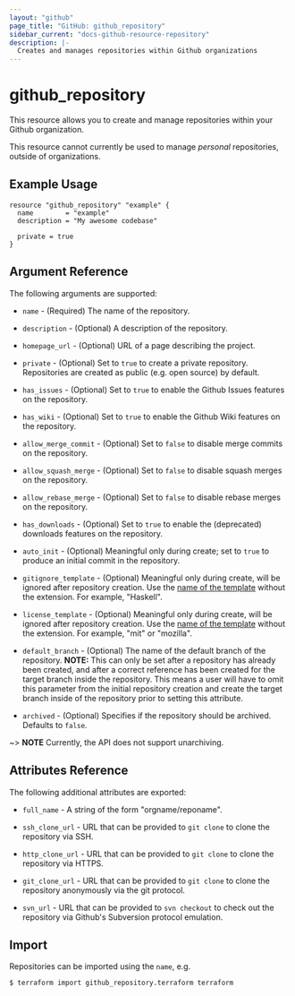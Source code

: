 ```yaml
---
layout: "github"
page_title: "GitHub: github_repository"
sidebar_current: "docs-github-resource-repository"
description: |-
  Creates and manages repositories within Github organizations
---
```


# github_repository

This resource allows you to create and manage repositories within your
Github organization.

This resource cannot currently be used to manage *personal* repositories,
outside of organizations.

## Example Usage

```hcl
resource "github_repository" "example" {
  name        = "example"
  description = "My awesome codebase"

  private = true
}
```

## Argument Reference

The following arguments are supported:

* `name` - (Required) The name of the repository.

* `description` - (Optional) A description of the repository.

* `homepage_url` - (Optional) URL of a page describing the project.

* `private` - (Optional) Set to `true` to create a private repository.
  Repositories are created as public (e.g. open source) by default.

* `has_issues` - (Optional) Set to `true` to enable the Github Issues features
  on the repository.

* `has_wiki` - (Optional) Set to `true` to enable the Github Wiki features on
  the repository.

* `allow_merge_commit` - (Optional) Set to `false` to disable merge commits on the repository.

* `allow_squash_merge` - (Optional) Set to `false` to disable squash merges on the repository.

* `allow_rebase_merge` - (Optional) Set to `false` to disable rebase merges on the repository.

* `has_downloads` - (Optional) Set to `true` to enable the (deprecated)
  downloads features on the repository.

* `auto_init` - (Optional) Meaningful only during create; set to `true` to
  produce an initial commit in the repository.

* `gitignore_template` - (Optional) Meaningful only during create, will be ignored after repository creation. Use the [name of the template](https://github.com/github/gitignore) without the extension. For example, "Haskell".

* `license_template` - (Optional) Meaningful only during create, will be ignored after repository creation. Use the [name of the template](https://github.com/github/choosealicense.com/tree/gh-pages/_licenses) without the extension. For example, "mit" or "mozilla".

* `default_branch` - (Optional) The name of the default branch of the repository. **NOTE:** This can only be set after a repository has already been created,
and after a correct reference has been created for the target branch inside the repository. This means a user will have to omit this parameter from the
initial repository creation and create the target branch inside of the repository prior to setting this attribute.

* `archived` - (Optional) Specifies if the repository should be archived. Defaults to `false`.

~> **NOTE** Currently, the API does not support unarchiving.

## Attributes Reference

The following additional attributes are exported:

* `full_name` - A string of the form "orgname/reponame".

* `ssh_clone_url` - URL that can be provided to `git clone` to clone the
  repository via SSH.

* `http_clone_url` - URL that can be provided to `git clone` to clone the
  repository via HTTPS.

* `git_clone_url` - URL that can be provided to `git clone` to clone the
  repository anonymously via the git protocol.

* `svn_url` - URL that can be provided to `svn checkout` to check out
  the repository via Github's Subversion protocol emulation.


## Import

Repositories can be imported using the `name`, e.g.

```
$ terraform import github_repository.terraform terraform
```
